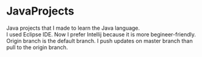 # JavaProjects
Java projects that I made to learn the Java language.<br/>
I used Eclipse IDE. Now I prefer Intellij because it is more begineer-friendly.<br/>
Origin branch is the default branch. I push updates on master branch than pull to the origin branch.<br/>
